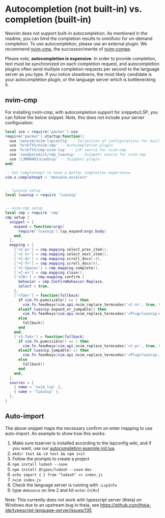# Autocompletion (not built-in) vs. completion (built-in)
Neovim does not support built-in autocompletion. As mentioned in the readme, you can bind the completion results to omnifunc for on-demand completion. To use autocompletion, please use an external plugin. We recommend [nvim-cmp](https://github.com/hrsh7th/nvim-cmp/), the successor/rewrite of [nvim-compe](https://github.com/hrsh7th/nvim-compe).

Please note, **autocompletion is expensive**. In order to provide completion, text must be synchronized on each completion request, and autocompletion plugins often send multiple completion requests per second to the language server as you type. If you notice slowdowns, the most likely candidate is your autocompletion plugin, or the language server which is bottlenecking it.

## nvim-cmp

For installing nvim-cmp, with autocompletion support for snippets/LSP, you can follow the below snippet. Note, this does not include your server configuration:

```lua
local use = require('packer').use
require('packer').startup(function()
  use 'neovim/nvim-lspconfig' -- Collection of configurations for built-in LSP client
  use 'hrsh7th/nvim-cmp' -- Autocompletion plugin
  use 'hrsh7th/cmp-nvim-lsp' -- LSP source for nvim-cmp
  use 'saadparwaiz1/cmp_luasnip' -- Snippets source for nvim-cmp
  use 'L3MON4D3/LuaSnip' -- Snippets plugin
end)

-- Set completeopt to have a better completion experience
vim.o.completeopt = 'menuone,noselect'


-- luasnip setup
local luasnip = require 'luasnip'


-- nvim-cmp setup
local cmp = require 'cmp'
cmp.setup {
  snippet = {
    expand = function(args)
      require('luasnip').lsp_expand(args.body)
    end,
  },
  mapping = {
    ['<C-p>'] = cmp.mapping.select_prev_item(),
    ['<C-n>'] = cmp.mapping.select_next_item(),
    ['<C-d>'] = cmp.mapping.scroll_docs(-4),
    ['<C-f>'] = cmp.mapping.scroll_docs(4),
    ['<C-Space>'] = cmp.mapping.complete(),
    ['<C-e>'] = cmp.mapping.close(),
    ['<CR>'] = cmp.mapping.confirm {
      behavior = cmp.ConfirmBehavior.Replace,
      select = true,
    },
    ['<Tab>'] = function(fallback)
      if vim.fn.pumvisible() == 1 then
        vim.fn.feedkeys(vim.api.nvim_replace_termcodes('<C-n>', true, true, true), 'n')
      elseif luasnip.expand_or_jumpable() then
        vim.fn.feedkeys(vim.api.nvim_replace_termcodes('<Plug>luasnip-expand-or-jump', true, true, true), '')
      else
        fallback()
      end
    end,
    ['<S-Tab>'] = function(fallback)
      if vim.fn.pumvisible() == 1 then
        vim.fn.feedkeys(vim.api.nvim_replace_termcodes('<C-p>', true, true, true), 'n')
      elseif luasnip.jumpable(-1) then
        vim.fn.feedkeys(vim.api.nvim_replace_termcodes('<Plug>luasnip-jump-prev', true, true, true), '')
      else
        fallback()
      end
    end,
  },
  sources = {
    { name = 'nvim_lsp' },
    { name = 'luasnip' },
  },
}
```

## Auto-import

The above snippet maps the necessary confirm on enter mapping to use auto-import. An example to show how this works:

1. Make sure tsserver is installed according to the lspconfig wiki, and if you want, use our [autocompletion example init.lua](https://github.com/mjlbach/defaults.nvim/blob/master/init.lua).
2. `mkdir test && cd test && npm init`
3. Follow the prompts to create a project
3. `npm install lodash --save`
4. `npm install @types/lodash --save-dev`
5. `echo import { } from "lodash" >> index.js`
6. `nvim index.js`
7. Check the language server is running with `:LspInfo`
8. type `debounce` on line 2 and hit `enter` (`<CR>`)

Note: This currently does not work with typescript server (theia) on Windows due to an upstream bug in theia, see https://github.com/theia-ide/typescript-language-server/issues/135